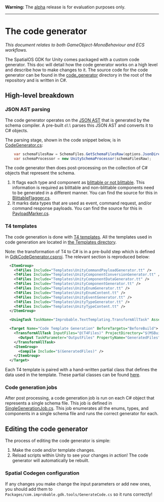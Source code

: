 **Warning:** The [alpha](https://docs.improbable.io/reference/latest/shared/release-policy#maturity-stages) release is for evaluation purposes only.

-----
[//]: # (Doc of docs reference 25)
[//]: # (TODO: Tech writer pass)

# The code generator
_This document relates to both GameObject-MonoBehaviour and ECS workflows._

The SpatialOS GDK for Unity comes packaged with a custom code generator. This doc will detail how the code generator works on a high level and describe how to make changes to it. The source code for the code generator can be found in the [code_generator](../../../workers/unity/Packages/com.improbable.gdk.tools/.CodeGenerator) directory in the root of the repository and is written in C#.

## High-level breakdown

### JSON AST parsing

The code generator operates on the [JSON AST](https://docs.improbable.io/reference/latest/shared/schema/custom-codegen#abstract-syntax-tree-format) that is generated by the schema compiler. A pre-built `dll` parses this JSON AST and converts it to C# objects.

The parsing stage, shown in the code snippet below, is in [CodeGenerator.cs](../../../workers/unity/Packages/com.improbable.gdk.tools/.CodeGenerator/GdkCodeGenerator/src/CodeGenerator.cs):

```csharp
    var schemaFilesRaw = SchemaFiles.GetSchemaFilesRaw(options.JsonDirectory, fileSystem).ToList();
    var schemaProcessor = new UnitySchemaProcessor(schemaFilesRaw);
```

The code generator then does post-processing on the collection of C# objects that represent the schema.

1. It flags each type and component as [blittable or not blittable](https://docs.microsoft.com/en-us/dotnet/framework/interop/blittable-and-non-blittable-types). This information is required as blittable and non-blittable components need to be generated in a different manner. You can find the source for this in [BlittableFlagger.cs](../../../workers/unity/Packages/com.improbable.gdk.tools/.CodeGenerator/GdkCodeGenerator/src/Generation/SchemaProcessing/BlittableFlagger.cs).
2. It marks data types that are used as event, command request, and/or command response payloads. You can find the source for this in [PayloadMarker.cs](../../../workers/unity/Packages/com.improbable.gdk.tools/.CodeGenerator/GdkCodeGenerator/src/Generation/SchemaProcessing/PayloadMarker.cs).

### T4 templates

The code generation is done with [T4 templates](https://msdn.microsoft.com/en-us/library/bb126445.aspx). All the templates used in code generation are located in [the Templates directory](../../../workers/unity/Packages/com.improbable.gdk.tools/.CodeGenerator/GdkCodeGenerator/Templates/).

Note: the transformation of T4 to C# is in a pre-build step which is defined in [GdkCodeGenerator.csproj](../../../workers/unity/Packages/com.improbable.gdk.tools/.CodeGenerator/GDKCodeGenerator/GdkCodeGenerator.csproj). The relevant section is reproduced below:

```xml
  <ItemGroup>
    <T4Files Include="Templates\UnityCommandPayloadGenerator.tt" />
    <T4Files Include="Templates\UnityComponentConversionGenerator.tt" />
    <T4Files Include="Templates\UnityComponentDataGenerator.tt" />
    <T4Files Include="Templates\UnityComponentGenerator.tt" />
    <T4Files Include="Templates\UnityEnumGenerator.tt" />
    <T4Files Include="Templates\UnityEnumContent.tt" />
    <T4Files Include="Templates\UnityEventGenerator.tt" />
    <T4Files Include="Templates\UnityTypeGenerator.tt" />
    <T4Files Include="Templates\UnityTypeContent.tt" />
  </ItemGroup>

  <UsingTask TaskName="Improbable.TextTemplating.TransformAllTask" AssemblyFile="dependencies/Improbable.TextTemplating/Improbable.TextTemplating.dll" />

  <Target Name="Code Template Generation" BeforeTargets="BeforeBuild">
    <TransformAllTask InputFiles="@(T4Files)" ProjectDirectory="$(MSBuildProjectDirectory)" Imports="Improbable.CodeGeneration.Jobs" ClassNameSpace="Improbable.Gdk.CodeGenerator">
      <Output TaskParameter="OutputFiles" PropertyName="GeneratedFiles" />
    </TransformAllTask>
    <ItemGroup>
      <Compile Include="$(GeneratedFiles)" />
    </ItemGroup>
  </Target>
  ```

Each T4 template is paired with a hand-written partial class that defines the data used in the template. These partial classes can be found [here](../../../workers/unity/Packages/com.improbable.gdk.tools/.CodeGenerator/GDKCodeGenerator/src/Generation/Generators/Parts/).


### Code generation jobs

After post processing, a code generation job is run on each C# object that represents a single schema file. This job is defined in [SingleGenerationJob.cs](../../../workers/unity/Packages/com.improbable.gdk.tools/.CodeGenerator/GDKCodeGenerator/src/Generation/SingleGenerationJob.cs). This job enumerates all the enums, types, and components in a single schema file and runs the correct generator for each.


## Editing the code generator

The process of editing the code generator is simple:

1. Make the code and/or template changes.
2. Reload scripts within Unity to see your changes in action! The code generator will automatically be rebuilt.


### Spatial Codegen configuration

If any changes you make change the input parameters or add new ones, you should add them to `Packages/com.improbable.gdk.tools/GenerateCode.cs` so it runs correctly!

